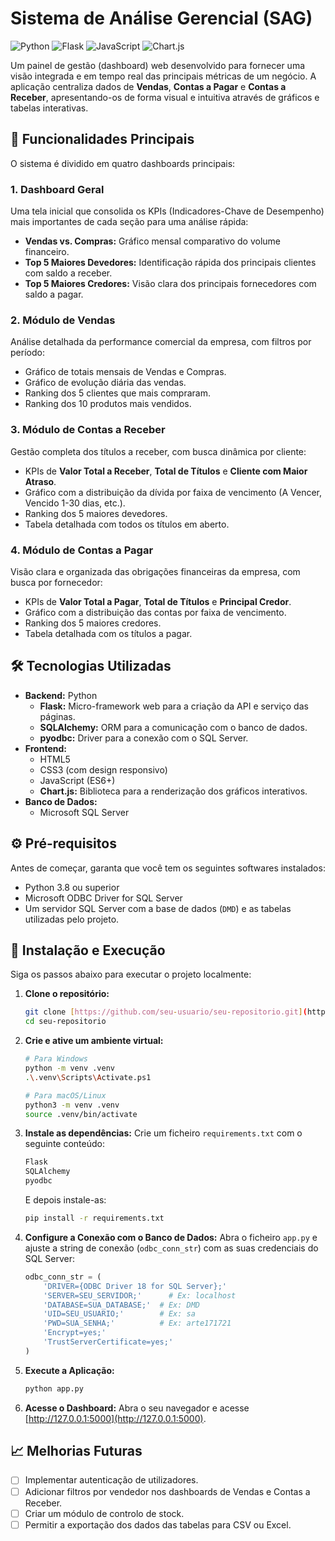 # Sistema de Análise Gerencial (SAG)

![Python](https://img.shields.io/badge/Python-3.8%2B-blue?logo=python) ![Flask](https://img.shields.io/badge/Flask-2.0-black?logo=flask) ![JavaScript](https://img.shields.io/badge/JavaScript-ES6-yellow?logo=javascript) ![Chart.js](https://img.shields.io/badge/Chart.js-4.x-ff6384?logo=chartdotjs)

Um painel de gestão (dashboard) web desenvolvido para fornecer uma visão integrada e em tempo real das principais métricas de um negócio. A aplicação centraliza dados de **Vendas**, **Contas a Pagar** e **Contas a Receber**, apresentando-os de forma visual e intuitiva através de gráficos e tabelas interativas.

## 🚀 Funcionalidades Principais

O sistema é dividido em quatro dashboards principais:

### 1. Dashboard Geral
Uma tela inicial que consolida os KPIs (Indicadores-Chave de Desempenho) mais importantes de cada seção para uma análise rápida:
* **Vendas vs. Compras:** Gráfico mensal comparativo do volume financeiro.
* **Top 5 Maiores Devedores:** Identificação rápida dos principais clientes com saldo a receber.
* **Top 5 Maiores Credores:** Visão clara dos principais fornecedores com saldo a pagar.

### 2. Módulo de Vendas
Análise detalhada da performance comercial da empresa, com filtros por período:
* Gráfico de totais mensais de Vendas e Compras.
* Gráfico de evolução diária das vendas.
* Ranking dos 5 clientes que mais compraram.
* Ranking dos 10 produtos mais vendidos.

### 3. Módulo de Contas a Receber
Gestão completa dos títulos a receber, com busca dinâmica por cliente:
* KPIs de **Valor Total a Receber**, **Total de Títulos** e **Cliente com Maior Atraso**.
* Gráfico com a distribuição da dívida por faixa de vencimento (A Vencer, Vencido 1-30 dias, etc.).
* Ranking dos 5 maiores devedores.
* Tabela detalhada com todos os títulos em aberto.

### 4. Módulo de Contas a Pagar
Visão clara e organizada das obrigações financeiras da empresa, com busca por fornecedor:
* KPIs de **Valor Total a Pagar**, **Total de Títulos** e **Principal Credor**.
* Gráfico com a distribuição das contas por faixa de vencimento.
* Ranking dos 5 maiores credores.
* Tabela detalhada com os títulos a pagar.

## 🛠️ Tecnologias Utilizadas

* **Backend:** Python
    * **Flask:** Micro-framework web para a criação da API e serviço das páginas.
    * **SQLAlchemy:** ORM para a comunicação com o banco de dados.
    * **pyodbc:** Driver para a conexão com o SQL Server.
* **Frontend:**
    * HTML5
    * CSS3 (com design responsivo)
    * JavaScript (ES6+)
    * **Chart.js:** Biblioteca para a renderização dos gráficos interativos.
* **Banco de Dados:**
    * Microsoft SQL Server

## ⚙️ Pré-requisitos

Antes de começar, garanta que você tem os seguintes softwares instalados:
* Python 3.8 ou superior
* Microsoft ODBC Driver for SQL Server
* Um servidor SQL Server com a base de dados (`DMD`) e as tabelas utilizadas pelo projeto.

## 🚀 Instalação e Execução

Siga os passos abaixo para executar o projeto localmente:

1.  **Clone o repositório:**
    ```bash
    git clone [https://github.com/seu-usuario/seu-repositorio.git](https://github.com/seu-usuario/seu-repositorio.git)
    cd seu-repositorio
    ```

2.  **Crie e ative um ambiente virtual:**
    ```bash
    # Para Windows
    python -m venv .venv
    .\.venv\Scripts\Activate.ps1

    # Para macOS/Linux
    python3 -m venv .venv
    source .venv/bin/activate
    ```

3.  **Instale as dependências:**
    Crie um ficheiro `requirements.txt` com o seguinte conteúdo:
    ```txt
    Flask
    SQLAlchemy
    pyodbc
    ```
    E depois instale-as:
    ```bash
    pip install -r requirements.txt
    ```

4.  **Configure a Conexão com o Banco de Dados:**
    Abra o ficheiro `app.py` e ajuste a string de conexão (`odbc_conn_str`) com as suas credenciais do SQL Server:
    ```python
    odbc_conn_str = (
        'DRIVER={ODBC Driver 18 for SQL Server};'
        'SERVER=SEU_SERVIDOR;'      # Ex: localhost
        'DATABASE=SUA_DATABASE;'  # Ex: DMD
        'UID=SEU_USUARIO;'        # Ex: sa
        'PWD=SUA_SENHA;'          # Ex: arte171721
        'Encrypt=yes;'
        'TrustServerCertificate=yes;'
    )
    ```

5.  **Execute a Aplicação:**
    ```bash
    python app.py
    ```

6.  **Acesse o Dashboard:**
    Abra o seu navegador e acesse [http://127.0.0.1:5000](http://127.0.0.1:5000).

## 📈 Melhorias Futuras

* [ ] Implementar autenticação de utilizadores.
* [ ] Adicionar filtros por vendedor nos dashboards de Vendas e Contas a Receber.
* [ ] Criar um módulo de controlo de stock.
* [ ] Permitir a exportação dos dados das tabelas para CSV ou Excel.
